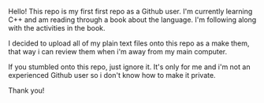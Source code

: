 Hello!
This repo is my first first repo as a Github user.
I'm currently learning C++ and am reading through a book about the language.
I'm following along with the activities in the book.

I decided to upload all of my plain text files onto this repo as a make them, 
that way i can review them when i'm away from my main computer.

If you stumbled onto this repo, just ignore it.
It's only for me and i'm not an experienced Github user so i don't know how to make it private.

Thank you!
